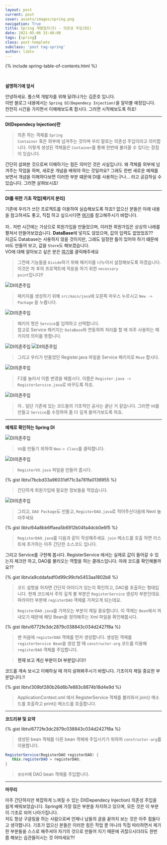 ```yaml
---
layout: post
current: post
cover: assets/images/spring.png
navigation: True
title: Spring 개발일지(5) - 의존성 주입(DI)
date: 2021-05-06 15:40:00
tags: [spring]
class: post-template
subclass: 'post tag-spring'
author: libtv
---
```


<!--
   < 준호가 이용할 태그 정리>
   <code class="highlighter-rouge"> </code>                    : 어떠한 문장이나 단어를 하이라이트 할 때 사용합니다.
   <a target="_blank"> </a>                                    : a 태그를 이용하여 문서를 이동하는데 사용합니다.
   <p><strong  class="subtitle_fontAwesome"> </strong></p>     : 주제를 기록할 때 사용합니다.
   >                                                           : 설명할 때 사용합니다.
   >  ** **                                                    : 코드를 적어야 하는 경우 사용합니다.
   {% gist libtv/b04c361f69890ed6927fbfaddabaf612 %}           : gist 코드입니다.
   ![name](assets/images/spring/spring1_1.png)                 : image를 삽입하는 코드입니다.
 -->

{% include spring-table-of-contents.html %} 

<br>
<p><strong  class="subtitle_fontAwesome">설명하기에 앞서</strong></p>
안녕하세요. 풀스택 개발자를 위해 달려나가는 <a target="_blank">김준호</a> 입니다.
<br>이번 블로그 내용에서는 
<code class="highlighter-rouge">Spring DI(Dependecy Injection)</code>을 알아볼 예정입니다.<br>
천천히 시간을 가지면서 이해해보도록 합시다. 그러면 시작해보도록 하죠!
<hr>

<p><strong  class="subtitle_fontAwesome">DI(Dependecy Injection)란</strong></p>

> 의존 하는 객체를 <code class="highlighter-rouge">Spring Container</code> 혹은 외부에 넘겨주는 것이며 우리 말로는 의존성 주입이라고 의미합니다. 이렇게 생성된 객체들은 <code class="highlighter-rouge">Container</code>를 통해 한번에 불러올 수 있다는 장점이 있습니다.<br>

간단히 살펴본 것으로써 이해하기는 힘든 의미인 것은 사실입니다. 왜 객체를 외부에 넘겨주는 작업을 하며, 새로운 개념을 배워야 하는 것일까요? 그래도 한번 새로운 예제를 보면서 개념을 이해하다보면 
이러한 부분 떄문에 DI를 사용하는구나... 라고 공감하실 수 있습니다. 그러면 살펴보시죠!
<hr>

<p><strong  class="subtitle_fontAwesome">DI를 위한 기초 작업[패키지 분리]</strong></p>

기존에 우리가 쓰던 프로젝트를 이용하여 실습해보도록 하죠!! 없으신 분들은 아래 내용을 참고하셔도 좋고, 직접 하고 싶으시다면 <a href="./spring-num3" target="_blank">여기</a>를 참고해주시기 바랍니다.<br>
<br>
자.. 저번 시간에는 가상으로 회원가입을 만들었으며, 이러한 회원가입은 상상의 나래를 펼쳐서 만들어보았습니다. <strong>DataBase</strong>에 넣지도 않았으며, 값의 입력도 없었었죠??<br>
지금도 Database는 사용하지 않을 것이지만, 그래도 일정한 틀이 있어야 하기 떄문에 <code class="highlighter-rouge">VO</code>도 만들어 보고, 값을 <code class="highlighter-rouge">Store</code>도 해보겠습니다.<br> VO에 대해 알아보고 싶은 분은 <a href="https://woowacourse.github.io/javable/post/2020-06-11-value-object/" target="_blank">여기</a>를 클릭해주세요

> 그전에 기능들을 <code class="highlighter-rouge">Divide</code>하기 위해 패키지를 나누어서 설정해보도록 하겠습니다. 이것은 차 후의 프로젝트에 적응을 하기 위한 <code class="highlighter-rouge">necessary point</code>입니다!!<br>

![DI의존주입](assets/images/spring/spring5_1.png)
> 패키지를 생성하기 위해 <code class="highlighter-rouge">src/main/java</code>에 오른쪽 마우스 누르시고 <code class="highlighter-rouge">New -> Package</code> 을 누릅니다.


![DI의존주입](assets/images/spring/spring5_2.png)
> 패키지 명은 <code class="highlighter-rouge">Service</code>를 입력하고 선택합니다.<br>
> 참고로 Service 패키지는 <code class="highlighter-rouge">DataBase</code>와 연동하여 처리를 할 때 자주 사용하는 패키지의 의미를 뜻합니다.


![DI의존주입](assets/images/spring/spring5_3.png)
![DI의존주입](assets/images/spring/spring5_4.png)
> 그리고 우리가 만들었던 Register.java 파일을 Service 패키지로 <code class="highlighter-rouge">Move</code> 합시다.

![DI의존주입](assets/images/spring/spring5_5.png)
> F2를 눌러서 이름 변경을 해봅시다. 이름은 <code class="highlighter-rouge">Register.java -> RegisterService.java</code>로 바꾸도록 하죠.

![DI의존주입](assets/images/spring/spring5_6.png)
> 자.. 일단 기존에 있는 코드들의 기초적인 공사는 끝난 거 같습니다. 그러면 <code class="highlighter-rouge">VO</code>를 만들고 <code class="highlighter-rouge">Service</code>를 수정하여 좀 더 깊게 들어가보도록 하죠.
<hr>

<p><strong  class="subtitle_fontAwesome">예제로 확인하는 Spring DI</strong></p>

![DI의존주입](assets/images/spring/spring5_7.png)
> <code class="highlighter-rouge">VO</code>를 만들기 위하여 <code class="highlighter-rouge">New-> Class</code>를 클릭합니다.

![DI의존주입](assets/images/spring/spring5_8.png)
> <code class="highlighter-rouge">RegisterVO.java</code> 파일을 만들어 줍시다.

{% gist libtv/7bcbd33a96031df71c3a781fa0136955 %}

> 간단하게 회원가입에 필요한 정보들을 적었습니다.

![DI의존주입](assets/images/spring/spring5_9.png)
> 그리고, <code class="highlighter-rouge">DAO Package</code>도 만들고, <code class="highlighter-rouge">RegisterDAO.java</code>로 적어주신다음에 Next 눌러주세요

{% gist libtv/64a8bb6ffaea5b6912b04fa4dcb0e6f5 %}

> <code class="highlighter-rouge">RegisterDAO.java</code>를 다음과 같이 작성해주세요. <code class="highlighter-rouge">join</code> 메소드를 호출 하면 리스트에 추가하는 아주 간단한 소스코드 입니다.<br>

그리고 Service를 구현해 봅시다. RegisterService 에서는 실제로 값이 들어갈 수 있는지 체크만 하고, DAO를 불러오는 역할을 하는 클래스입니다. 아래 코드를 확인해볼까요??

{% gist libtv/a9cddafadf0d99c99cfe5453aa1802b8 %}

> 코드 설명을 하자면 간단히 아이디가 있는지 확인하고, DAO를 호출하는 형태입니다. 현재 코드에서 주의 깊게 볼 부분은 <code class="highlighter-rouge">RegisterService</code> 생성자 부분인데요. 파라미터 부분에 <code class="highlighter-rouge">registerDAO</code> 객체를 가져오게 되는데요.<br>

><code class="highlighter-rouge">RegisterDAO.java</code>를 가져오는 부분이 제일 중요합니다. 이 객체는 <code class="highlighter-rouge">Bean</code>에서 꺼내오기 때문에 해당 Bean을 정의해주는 Xml 파일을 확인해봅시다.

{% gist libtv/6772fe3dc2879c038843c034d2427f8a %}

> 맨 처음에 <code class="highlighter-rouge">registerDAO</code> 객체를 먼저 생성합니다. 생성된 객체를 <code class="highlighter-rouge">registerService Bean</code>을 생성 할 때 <code class="highlighter-rouge">constructor-arg</code> 코드를 이용해  <code class="highlighter-rouge">registerDAO</code> 객체를 주입합니다.<br>

> <strong>현재 보고 계신 부분이 DI 부분입니다!!</strong>

코드를 계속 보시고 이해하실 때 까지 살펴봐주시기 바랍니다. 기초이자 제일 중요한 부분입니다.!!

{% gist libtv/309bf280b26d6b7e883c8874b18d4e9d %}

> ApplicationContext.xml 에서 RegisterService 객체를 불러와서 join() 메소드를 호출하고 print() 메소드를 호출합니다.<br>

<hr><p><strong  class="subtitle_fontAwesome">코드리뷰 및 요약</strong></p>

{% gist libtv/6772fe3dc2879c038843c034d2427f8a %}

> 생성된 bean 객체를 다른 bean 객체에 주입시키기 위하여 <code class="highlighter-rouge">constructor-arg</code>를 이용합니다.

~~~java
RegisterService(RegisterDAO registerDAO) {
   this.registerDAO = registerDAO;
}
~~~

> <code class="highlighter-rouge">생성자</code>에 DAO bean 객체를 주입합니다.

<hr> 
<p><strong  class="subtitle_fontAwesome">마무리</strong></p>
아주 간단하지만 복잡하게 느껴질 수 있는 DI(Dependecy Injection) 의존성 주입을 쉽게 배워보았습니다. Spring에 가장 많은 부분을 차지하고 있으며, 모든 것은 이 부분이 기초로 되어 나아가집니다.<br>
저도 항상 구글링을 하는 사람으로써 언제나 남들의 글을 끝까지 보는 것은 아주 힘들다고 생각합니다. 기초가 없으신 분들은 이러한 힘든 작업 뿐 아니라 직접 따라하면서 제가 한 부분들을 스스로 해주셔야 자기의 것으로 만들어 지기 때문에 귀찮으시더라도 한번 쯤 해보는 습관들이시는 것 어떠세요?!!

<!-- 
<code class="highlighter-rouge">GitHub Page</code>
<code class="highlighter-rouge">rouge</code>
-->
<!--
<p>자 이제 <code class="highlighter-rouge">C:/blogmaker/assets/css/syntax.css</code> 파일이 생성되었습니다.</p>

이 글은 python basic 입니다.!!
~~~javascript
function syntaxHighlight(code) {
   var foo = 'Hello World';
   var bar = 100;
}
~~~

{% gist libtv/b04c361f69890ed6927fbfaddabaf612 %} 
-->